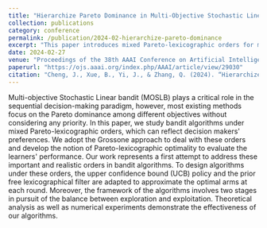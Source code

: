 ```yaml
---
title: "Hierarchize Pareto Dominance in Multi-Objective Stochastic Linear Bandits"
collection: publications
category: conference
permalink: /publication/2024-02-hierarchize-pareto-dominance
excerpt: "This paper introduces mixed Pareto-lexicographic orders for multi-objective stochastic linear bandits, allowing algorithms to capture both Pareto and lexicographic preferences via the Grossone methodology."
date: 2024-02-27
venue: "Proceedings of the 38th AAAI Conference on Artificial Intelligence (AAAI-24)"
paperurl: "https://ojs.aaai.org/index.php/AAAI/article/view/29030"
citation: "Cheng, J., Xue, B., Yi, J., & Zhang, Q. (2024). “Hierarchize Pareto Dominance in Multi-Objective Stochastic Linear Bandits.” *Proceedings of the 38th AAAI Conference on Artificial Intelligence (AAAI-24)*, pp. 11489–11497."
---
```


Multi-objective Stochastic Linear bandit (MOSLB) plays a critical role in the sequential decision-making paradigm, however, most existing methods focus on the Pareto dominance among different objectives without considering any priority. In this paper, we study bandit algorithms under mixed Pareto-lexicographic orders, which can reflect decision makers' preferences. We adopt the Grossone approach to deal with these orders and develop the notion of Pareto-lexicographic optimality to evaluate the learners' performance. Our work represents a first attempt to address these important and realistic orders in bandit algorithms. To design algorithms under these orders, the upper confidence bound (UCB) policy and the prior free lexicographical filter are adapted to approximate the optimal arms at each round. Moreover, the framework of the algorithms involves two stages in pursuit of the balance between exploration and exploitation. Theoretical analysis as well as numerical experiments demonstrate the effectiveness of our algorithms.